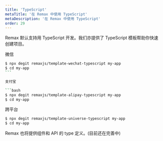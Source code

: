 ```yaml
---
title: 'TypeScript'
metaTitle: '在 Remax 中使用 TypeScript'
metaDescription: '在 Remax 中使用 TypeScript'
order: 29
---
```


Remax 默认支持用 TypeScript 开发。我们亦提供了 TypeScript 模板帮助你快速创建项目。

微信

````bash
$ npx degit remaxjs/template-wechat-typescript my-app
$ cd my-app
```

支付宝

```bash
$ npx degit remaxjs/template-alipay-typescript my-app
$ cd my-app
````

跨平台

```bash
$ npx degit remaxjs/template-universe-typescript my-app
$ cd my-app
```

Remax 也将提供组件和 API 的 type 定义。(目前还在完善中)
